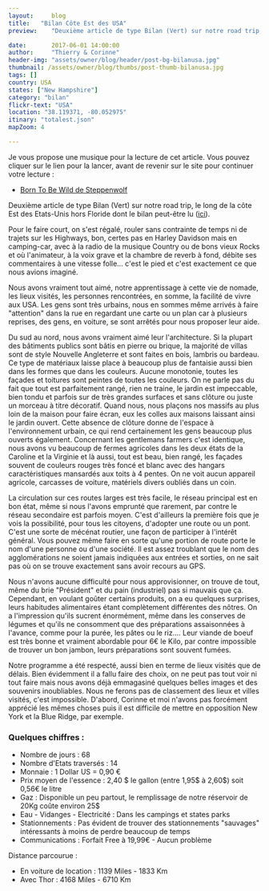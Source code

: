 ```yaml
---
layout:     blog
title:   "Bilan Côte Est des USA"
preview:    "Deuxième article de type Bilan (Vert) sur notre road trip, le long de la côte Est des Etats-Unis. Pour le faire court, on s'est régalé, rouler sans..."

date:       2017-06-01 14:00:00
author:     "Thierry & Corinne"
header-img: "assets/owner/blog/header/post-bg-bilanusa.jpg"
thumbnail: /assets/owner/blog/thumbs/post-thumb-bilanusa.jpg
tags: []
country: USA
states: ["New Hampshire"]
category: "bilan"
flickr-text: "USA"
location: "38.119371, -80.052975"
itinary: "totalest.json"
mapZoom: 4

---
```



Je vous propose une musique pour la lecture de cet article. Vous pouvez cliquer sur le lien pour la lancer, avant de revenir sur le site pour continuer votre lecture :  

<ul>
    <li><a href="https://youtu.be/fpZDiOSf_wY" target="_blank">Born To Be Wild de Steppenwolf</a></li>
</ul>


Deuxième article de type Bilan (Vert) sur notre road trip, le long de la côte Est des Etats-Unis hors Floride dont le bilan peut-être lu (<a href="{{site.baseurl}}{% post_url 2017/2017-04-25-usa-floride-bilan %}">ici</a>).  

Pour le faire court, on s'est régalé, rouler sans contrainte de temps ni de trajets sur les Highways, bon, certes pas en Harley Davidson mais en camping-car, avec à la radio de la musique Country ou de bons vieux Rocks et où l'animateur, à la voix grave et la chambre de reverb à fond, débite ses commentaires à une vitesse folle... c'est le pied et c'est exactement ce que nous avions imaginé.  

Nous avons vraiment tout aimé, notre apprentissage à cette vie de nomade, les lieux visités, les personnes rencontrées, en somme, la facilité de vivre aux USA. Les gens sont très urbains, nous en sommes même arrivés à faire "attention" dans la rue en regardant une carte ou un plan car à plusieurs reprises, des gens, en voiture, se sont arrêtés pour nous proposer leur aide.  

Du sud au nord, nous avons vraiment aimé leur l'architecture. Si la plupart des bâtiments publics sont bâtis en pierre ou brique, la majorité de villas sont de style Nouvelle Angleterre et sont faites en bois, lambris ou bardeau. Ce type de matériaux laisse place à beaucoup plus de fantaisie aussi bien dans les formes que dans les couleurs. Aucune monotonie, toutes les façades et toitures sont peintes de toutes les couleurs. On ne parle pas du fait que tout est parfaitement rangé, rien ne traine, le jardin est impeccable, bien tondu et parfois sur de très grandes surfaces et sans clôture ou juste un morceau à titre décoratif. Quand nous, nous plaçons nos massifs au plus loin de la maison pour faire écran, eux les colles aux maisons laissant ainsi le jardin ouvert. Cette absence de clôture donne de l'espace à l'environnement urbain, ce qui rend certainement les gens beaucoup plus ouverts également. Concernant les gentlemans farmers c'est identique, nous avons vu beaucoup de fermes agricoles dans les deux états de la Caroline et la Virginie et là aussi, tout est beau, bien rangé, les façades souvent de couleurs rouges très foncé et blanc avec des hangars caractéristiques mansardés aux toits à 4 pentes. On ne voit aucun appareil agricole, carcasses de voiture, matériels divers oubliés dans un coin.  

La circulation sur ces routes larges est très facile, le réseau principal est en bon état, même si nous l'avons emprunté que rarement, par contre le réseau secondaire est parfois moyen. C'est d'ailleurs la première fois que je vois la possibilité, pour tous les citoyens, d'adopter une route ou un pont. C'est une sorte de mécénat routier, une façon de participer à l'intérêt général. Vous pouvez même faire en sorte qu'une portion de route porte le nom d'une personne ou d'une société. Il est assez troublant que le nom des agglomérations ne soient jamais indiquées aux entrées et sorties, on ne sait pas où on se trouve exactement sans avoir recours au GPS.  

Nous n'avons aucune difficulté pour nous approvisionner, on trouve de tout, même du brie "Président" et du pain (industriel) pas si mauvais que ça. Cependant, en voulant goûter certains produits, on a eu quelques surprises, leurs habitudes alimentaires étant complètement différentes des nôtres. On a l'impression qu'ils sucrent énormément, même dans les conserves de légumes et qu'ils ne consomment que des préparations assaisonnées à l'avance, comme pour la purée, les pâtes ou le riz.... Leur viande de boeuf est très bonne et vraiment abordable pour 6€ le Kilo, par contre impossible de trouver un bon jambon, leurs préparations sont souvent fumées.  

Notre programme a été respecté, aussi bien en terme de lieux visités que de délais. Bien évidemment il a fallu faire des choix, on ne peut pas tout voir ni tout faire mais nous avons déjà emmagasiné quelques belles images et des souvenirs inoubliables. Nous ne ferons pas de classement des lieux et villes visités, c'est impossible. D'abord, Corinne et moi n'avons pas forcément apprécié les mêmes choses puis il est difficile de mettre en opposition New York et la Blue Ridge, par exemple.  


### Quelques chiffres :    

* Nombre de jours           : 68
* Nombre d'Etats traversés  : 14
* Monnaie                   : 1 Dollar US = 0,90 €
* Prix moyen de l'essence   : 2,40 $ le gallon (entre 1,95$ à 2,60$) soit 0,56€ le litre
* Gaz                       : Disponible un peu partout, le remplissage de notre réservoir de 20Kg coûte environ 25$ 
* Eau - Vidanges - Electricité    : Dans les campings et states parks
* Stationnements             : Pas évident de trouver des stationnements "sauvages" intéressants à moins de perdre beaucoup de temps
* Communications             : Forfait Free à 19,99€ - Aucun problème  

Distance parcourue :   
* En voiture de location    : 1139 Miles - 1833 Km    
* Avec Thor                 : 4168 Miles - 6710 Km  

